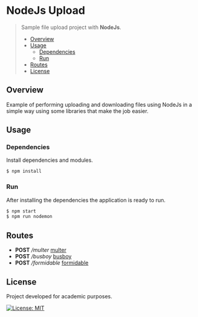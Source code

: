# NodeJs Upload
> Sample file upload project with **NodeJs**.
> - [Overview](#overview)
> - [Usage](#usage)
>   - [Dependencies](#dependencies)
>   - [Run](#run)
> - [Routes](#routes)
> - [License](#licensea)

## Overview
Example of performing uploading and downloading files using NodeJs in a simple way using some libraries that make the job easier. 

## Usage
### Dependencies
Install dependencies and modules.

```bash
$ npm install
```

### Run
After installing the dependencies the application is ready to run.

```bash
$ npm start
$ npm run nodemon
```

## Routes
- **POST** */multer* [multer](https://github.com/expressjs/multer)
- **POST** */busboy* [busboy](https://github.com/mscdex/busboy) 
- **POST** */formidable* [formidable](https://github.com/felixge/node-formidable) 

## License
Project developed for academic purposes.

[![License: MIT](https://img.shields.io/badge/License-MIT-blue.svg)](./LICENSE)
